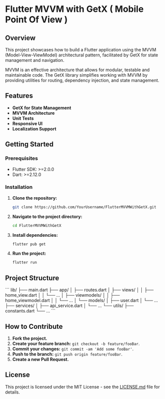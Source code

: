 # Flutter MVVM with GetX ( Mobile Point Of View )

## Overview

This project showcases how to build a Flutter application using the MVVM (Model-View-ViewModel) architectural pattern, facilitated by GetX for state management and navigation.

MVVM is an effective architecture that allows for modular, testable and maintainable code. The GetX library simplifies working with MVVM by providing utilities for routing, dependency injection, and state management.

## Features

- **GetX for State Management**
- **MVVM Architecture**
- **Unit Tests**
- **Responsive UI**
- **Localization Support**

## Getting Started

### Prerequisites

- Flutter SDK: >=2.0.0
- Dart: >=2.12.0

### Installation

1. **Clone the repository:**
    ```bash
    git clone https://github.com/YourUsername/FlutterMVVMWithGetX.git
    ```
2. **Navigate to the project directory:**
    ```bash
    cd FlutterMVVMWithGetX
    ```
3. **Install dependencies:**
    ```bash
    flutter pub get
    ```
4. **Run the project:**
    ```bash
    flutter run
    ```

## Project Structure

\`\`\`
lib/
├── main.dart
├── app/
│   ├── routes.dart
│   ├── views/
│   │   ├── home_view.dart
│   │   └── ...
│   ├── viewmodels/
│   │   ├── home_viewmodel.dart
│   │   └── ...
│   └── models/
│       ├── user.dart
│       └── ...
├── services/
│   ├── api_service.dart
│   └── ...
└── utils/
    ├── constants.dart
    └── ...
\`\`\`

## How to Contribute

1. **Fork the project.**
2. **Create your feature branch:** `git checkout -b feature/fooBar`.
3. **Commit your changes:** `git commit -am 'Add some fooBar'`.
4. **Push to the branch:** `git push origin feature/fooBar`.
5. **Create a new Pull Request.**

## License

This project is licensed under the MIT License - see the [LICENSE.md](LICENSE.md) file for details.
